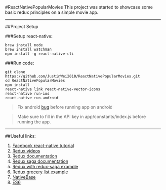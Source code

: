 #ReactNativePopularMovies
This project was started to showcase some basic redux principles on a simple movie app. 

----
##Project Setup

###Setup react-native:

```
brew install node
brew install watchman
npm install -g react-native-cli
```

###Run code:

```
git clone https://github.com/JustinWei2010/ReactNativePopularMovies.git
cd ReactNativePopularMovies
npm install
react-native link react-native-vector-icons
react-native run-ios
react-native run-android
```

> Fix android [bug](http://stackoverflow.com/questions/36293577/syntaxerror-strict-mode-does-not-allow-function-declarations-in-a-lexically-nes) before running app on android

> Make sure to fill in the API key in app/constants/index.js before running the app.

----
##Useful links:
1. [Facebook react-native tutorial](https://facebook.github.io/react-native/docs/getting-started.html)
2. [Redux videos](https://egghead.io/courses/getting-started-with-redux)
3. [Redux documentation](http://redux.js.org/docs/introduction/)
4. [Redux saga documentation](http://yelouafi.github.io/redux-saga/docs/introduction/index.html)
5. [Redux with redux-saga example](http://joelhooks.com/blog/2016/03/20/build-an-image-gallery-using-redux-saga/)
6. [Redux grocery list example](https://github.com/bruz/react-native-redux-groceries)
7. [NativeBase](http://nativebase.io/)
8. [ES6](http://es6-features.org/#Constants)

